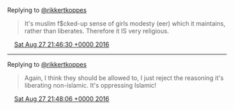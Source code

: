 Replying to [@rikkertkoppes](https://twitter.com/DromerDenker/status/769651479821025280)

> It's muslim f$cked\-up sense of girls modesty \(eer\) which it maintains, rather than liberates\. Therefore it IS very religious\.

<img src="../../media/tweet.ico" width="12" /> [Sat Aug 27 21:46:30 +0000 2016](https://twitter.com/DromerDenker/status/769652334704136192)

----

Replying to [@rikkertkoppes](https://twitter.com/DromerDenker/status/769652334704136192)

> Again, I think they should be allowed to, I just reject the reasoning it's liberating non\-islamic\. It's oppressing Islamic\!

<img src="../../media/tweet.ico" width="12" /> [Sat Aug 27 21:48:06 +0000 2016](https://twitter.com/DromerDenker/status/769652735516020737)